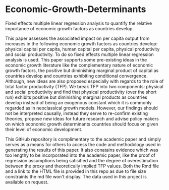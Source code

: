 # Economic-Growth-Determinants
Fixed effects multiple linear regression analysis to quantify the relative importance of economic growth factors as countries develop.

This paper assesses the associated impact on per capita output from increases in the following economic growth factors as countries develop: physical capital per capita, human capital per capita, physical productivity and social productivity. To do so fixed effects multiple linear regression analysis is used. This paper supports some pre-existing ideas in the economic growth literature like the complementary nature of economic growth factors, the positive but diminishing marginal product of capital as countries develop and countries exhibiting conditional convergence. Although, new ideas are also proposed especially with regards to the role of total factor productivity (TFP). We break TFP into two components: physical and social productivity and find that physical productivity (over the short run) exhibits positive but diminishing marginal products as countries develop instead of being an exogenous constant which it is commonly regarded as in neoclassical growth models. However, our findings should not be interpreted causally, instead they serve to re-confirm existing theories, propose new ideas for future research and advise policy makers on which economic growth determinants countries should focus on given their level of economic development.

This GitHub repository is complimentary to the academic paper and simply serves as a means for others to access the code and methodology used in generating the results of this paper. It also conatains evidence which was too lengthy to be incorporated into the academic paper, like the proof of regression assumptions being satisified and the degree of overestimation between the proxy and theoretically implied TFP values. Both the Rmd file and a link to the HTML file is provided in this repo as due to file size constraints the md file won't display. The data used in this project is available on request.
